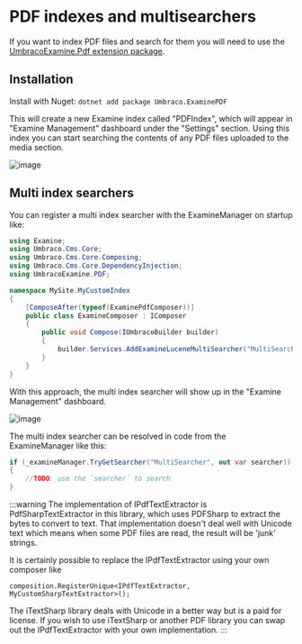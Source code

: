 ﻿---
versionFrom: 9.0.0
versionTo: 10.0.0
---

# PDF indexes and multisearchers

If you want to index PDF files and search for them you will need to use the [UmbracoExamine.Pdf extension package](https://github.com/umbraco/UmbracoExamine.PDF).

## Installation

Install with Nuget:
`dotnet add package Umbraco.ExaminePDF`

This will create a new Examine index called "PDFIndex", which will appear in "Examine Management" dashboard under the "Settings" section. Using this index you can start searching the contents of any PDF files uploaded to the media section.

![image](https://user-images.githubusercontent.com/7405322/189886089-d23b45c7-814b-4101-b143-31c5cd9fa655.png)


## Multi index searchers

You can register a multi index searcher with the ExamineManager on startup like:

```csharp
using Examine;
using Umbraco.Cms.Core;
using Umbraco.Cms.Core.Composing;
using Umbraco.Cms.Core.DependencyInjection;
using UmbracoExamine.PDF;

namespace MySite.MyCustomIndex
{
    [ComposeAfter(typeof(ExaminePdfComposer))]
    public class ExamineComposer : IComposer
    {
        public void Compose(IUmbracoBuilder builder)
        {
            builder.Services.AddExamineLuceneMultiSearcher("MultiSearcher", new[] {Constants.UmbracoIndexes.ExternalIndexName, PdfIndexConstants.PdfIndexName});
        }
    }
}
```

With this approach, the multi index searcher will show up in the "Examine Management" dashboard.

![image](https://user-images.githubusercontent.com/7405322/189887744-af2d8e69-4807-4407-868d-b43e9fa9518d.png)

The multi index searcher can be resolved in code from the ExamineManager like this:

```csharp
if (_examineManager.TryGetSearcher("MultiSearcher", out var searcher))
{
    //TODO: use the `searcher` to search
}
```

:::warning
The implementation of IPdfTextExtractor is PdfSharpTextExtractor in this library, which uses PDFSharp to extract the bytes to convert to text. That implementation doesn't deal well with Unicode text which means when some PDF files are read, the result will be 'junk' strings.

It is certainly possible to replace the IPdfTextExtractor using your own composer like

`composition.RegisterUnique<IPdfTextExtractor, MyCustomSharpTextExtractor>();`

The iTextSharp library deals with Unicode in a better way but is a paid for license. If you wish to use iTextSharp or another PDF library you can swap out the IPdfTextExtractor with your own implementation.
:::

